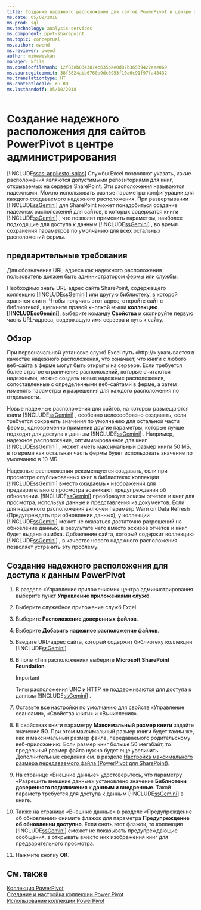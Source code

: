 ```yaml
---
title: Создание надежного расположения для сайтов PowerPivot в центре администрирования | Документы Microsoft
ms.date: 05/02/2018
ms.prod: sql
ms.technology: analysis-services
ms.component: ppvt-sharepoint
ms.topic: conceptual
ms.author: owend
ms.reviewer: owend
author: minewiskan
manager: kfile
ms.openlocfilehash: 12f83eb8343814b635bae0d82b36539422aee069
ms.sourcegitcommit: 38f8824abb6760a9dc6953f10a6c91f97fa48432
ms.translationtype: HT
ms.contentlocale: ru-RU
ms.lasthandoff: 05/10/2018
---
```

# <a name="create-a-trusted-location-for-power-pivot-sites-in-central-administration"></a>Создание надежного расположения для сайтов PowerPivot в центре администрирования
[!INCLUDE[ssas-appliesto-sqlas](../../includes/ssas-appliesto-sqlas.md)]
  Службы Excel позволяют указать, какие расположения являются допустимыми репозиториями для книг, открываемых на сервере SharePoint. Эти расположения называются надежными. Можно использовать разные параметры конфигурации для каждого создаваемого надежного расположения. При развертывании [!INCLUDE[ssGemini](../../includes/ssgemini-md.md)] для SharePoint может понадобиться создание надежных расположений для сайтов, в которых содержатся книги [!INCLUDE[ssGemini](../../includes/ssgemini-md.md)] , что позволит применить параметры, наиболее подходящие для доступа к данным [!INCLUDE[ssGemini](../../includes/ssgemini-md.md)] , во время сохранения параметров по умолчанию для всех остальных расположений фермы.  
  
  
## <a name="prerequisites"></a>предварительные требования  
 Для обозначения URL-адреса как надежного расположения пользователь должен быть администратором фермы или службы.  
  
 Необходимо знать URL-адрес сайта SharePoint, содержащего коллекцию [!INCLUDE[ssGemini](../../includes/ssgemini-md.md)] или другую библиотеку, в которой хранятся книги. Чтобы получить этот адрес, откройте сайт с библиотекой, щелкните правой кнопкой мыши **коллекцию [!INCLUDE[ssGemini](../../includes/ssgemini-md.md)]**, выберите команду **Свойства** и скопируйте первую часть URL-адреса, содержащую имя сервера и путь к сайту.  
  
##  <a name="overview"></a> Обзор  
 При первоначальной установке служб Excel путь «http://» указывается в качестве надежного расположения, что означает, что книги с любого веб-сайта в ферме могут быть открыты на сервере. Если требуется более строгое ограничение расположений, которые считаются надежными, можно создать новые надежные расположения, сопоставленные с определенными веб-сайтами в ферме, а затем изменять параметры и разрешения для каждого расположения по отдельности.  
  
 Новые надежные расположения для сайтов, на которых размещаются книги [!INCLUDE[ssGemini](../../includes/ssgemini-md.md)] , особенно целесообразно создавать, если требуется сохранить значения по умолчанию для остальной части фермы, одновременно применив другие параметры, которые лучше подходят для доступа к данным [!INCLUDE[ssGemini](../../includes/ssgemini-md.md)] . Например, надежное расположение, оптимизированное для книг [!INCLUDE[ssGemini](../../includes/ssgemini-md.md)] , может иметь максимальный размер книги 50 МБ, в то время как остальная часть фермы будет использовать значение по умолчанию в 10 МБ.  
  
 Надежные расположения рекомендуется создавать, если при просмотре опубликованных книг в библиотеках коллекции [!INCLUDE[ssGemini](../../includes/ssgemini-md.md)] вместо ожидаемых изображений для предварительного просмотра возникают предупреждения об обновлении. [!INCLUDE[ssGemini](../../includes/ssgemini-md.md)] преобразует эскизы отчетов и книг для просмотра, используя данные и представления из документов. Если для надежного расположения включен параметр Warn on Data Refresh (Предупреждать при обновлении данных), у коллекции [!INCLUDE[ssGemini](../../includes/ssgemini-md.md)] может не оказаться достаточно разрешений на обновление данных, в результате чего вместо эскизов отчетов и книг будет выдана ошибка. Добавление сайта, который содержит коллекцию [!INCLUDE[ssGemini](../../includes/ssgemini-md.md)] , в качестве нового надежного расположения позволяет устранить эту проблему.  
  
##  <a name="create"></a> Создание надежного расположения для доступа к данным PowerPivot  
  
1.  В разделе «Управление приложениями» центра администрирования выберите пункт **Управление приложениями служб**.  
  
2.  Выберите служебное приложение служб Excel.  
  
3.  Выберите **Расположение доверенных файлов**.  
  
4.  Выберите **Добавить надежное расположение файлов**.  
  
5.  Введите URL-адрес сайта, который содержит библиотеку коллекции [!INCLUDE[ssGemini](../../includes/ssgemini-md.md)] .  
  
6.  В поле «Тип расположения» выберите **Microsoft SharePoint Foundation**.  
  
    > [!IMPORTANT]  
    >  Типы расположения UNC и HTTP не поддерживаются для доступа к данным [!INCLUDE[ssGemini](../../includes/ssgemini-md.md)] .  
  
7.  Оставьте все настройки по умолчанию для свойств «Управление сеансами», «Свойства книги» и «Вычисления».  
  
8.  В свойствах книги параметру **Максимальный размер книги** задайте значение **50**. При этом максимальный размер книги будет таким же, как и максимальный размер файла, передаваемого родительскому веб-приложению. Если размер книг больше 50 мегабайт, то предельный размер файла нужно будет еще увеличить. Дополнительные сведения см. в разделе [Настройка максимального размера передаваемого файла (PowerPivot для SharePoint)](../../analysis-services/power-pivot-sharepoint/configure-maximum-file-upload-size-power-pivot-for-sharepoint.md).  
  
9. На странице «Внешние данные» удостоверьтесь, что параметру «Разрешить внешние данные» установлено значение **Библиотеки доверенного подключения к данным и внедренные**. Такой параметр требуется для доступа к данным [!INCLUDE[ssGemini](../../includes/ssgemini-md.md)] в книге.  
  
10. Также на странице «Внешние данные» в разделе «Предупреждение об обновлении» снимите флажок для параметра **Предупреждение об обновлении доступно**. Если снять этот флажок, то коллекция [!INCLUDE[ssGemini](../../includes/ssgemini-md.md)] сможет не показывать предупреждающие сообщения, а открывать вместо них изображения книг для предварительного просмотра.  
  
11. Нажмите кнопку **ОК**.  
  
## <a name="see-also"></a>См. также  
 [Коллекция PowerPivot](http://msdn.microsoft.com/library/2a0db616-e08e-4062-aac8-979f8cad7794)   
 [Создание и настройка коллекции Power Pivot](../../analysis-services/power-pivot-sharepoint/create-and-customize-power-pivot-gallery.md)   
 [Использование коллекции PowerPivot](../../analysis-services/power-pivot-sharepoint/use-power-pivot-gallery.md)  
  
  
